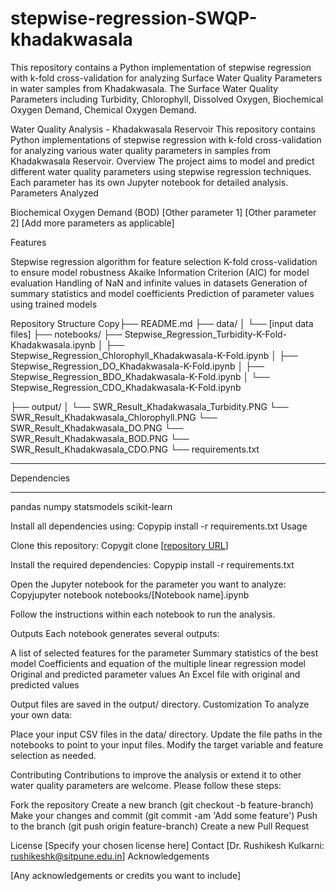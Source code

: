 # stepwise-regression-SWQP-khadakwasala
This repository contains a Python implementation of stepwise regression with k-fold cross-validation for analyzing Surface Water Quality Parameters  in water samples from Khadakwasala. The Surface Water Quality Parameters including Turbidity, Chlorophyll, Dissolved Oxygen, Biochemical Oxygen Demand, Chemical Oxygen Demand. 

Water Quality Analysis - Khadakwasala Reservoir
This repository contains Python implementations of stepwise regression with k-fold cross-validation for analyzing various water quality parameters in samples from Khadakwasala Reservoir.
Overview
The project aims to model and predict different water quality parameters using stepwise regression techniques. Each parameter has its own Jupyter notebook for detailed analysis.
Parameters Analyzed

Biochemical Oxygen Demand (BOD)
[Other parameter 1]
[Other parameter 2]
[Add more parameters as applicable]

Features

Stepwise regression algorithm for feature selection
K-fold cross-validation to ensure model robustness
Akaike Information Criterion (AIC) for model evaluation
Handling of NaN and infinite values in datasets
Generation of summary statistics and model coefficients
Prediction of parameter values using trained models

Repository Structure
Copy├── README.md
├── data/
│   └── [input data files]
├── notebooks/
    ├── Stepwise_Regression_Turbidity-K-Fold-Khadakwasala.ipynb 
│   ├── Stepwise_Regression_Chlorophyll_Khadakwasala-K-Fold.ipynb
│   ├── Stepwise_Regression_DO_Khadakwasala-K-Fold.ipynb
│   ├── Stepwise_Regression_BDO_Khadakwasala-K-Fold.ipynb
│   └── Stepwise_Regression_CDO_Khadakwasala-K-Fold.ipynb

├── output/
│   └── SWR_Result_Khadakwasala_Turbidity.PNG
    └── SWR_Result_Khadakwasala_Chlorophyll.PNG
    └── SWR_Result_Khadakwasala_DO.PNG
    └── SWR_Result_Khadakwasala_BOD.PNG
    └── SWR_Result_Khadakwasala_CDO.PNG
└── requirements.txt
************************************
Dependencies
***********************************
pandas
numpy
statsmodels
scikit-learn

Install all dependencies using:
Copypip install -r requirements.txt
Usage

Clone this repository:
Copygit clone [[repository URL](https://github.com/rpkulkarni/stepwise-regression-SWQP-khadakwasala.git)]



Install the required dependencies:
Copypip install -r requirements.txt

Open the Jupyter notebook for the parameter you want to analyze:
Copyjupyter notebook notebooks/[Notebook name].ipynb

Follow the instructions within each notebook to run the analysis.

Outputs
Each notebook generates several outputs:

A list of selected features for the parameter
Summary statistics of the best model
Coefficients and equation of the multiple linear regression model
Original and predicted parameter values
An Excel file with original and predicted values

Output files are saved in the output/ directory.
Customization
To analyze your own data:

Place your input CSV files in the data/ directory.
Update the file paths in the notebooks to point to your input files.
Modify the target variable and feature selection as needed.

Contributing
Contributions to improve the analysis or extend it to other water quality parameters are welcome. Please follow these steps:

Fork the repository
Create a new branch (git checkout -b feature-branch)
Make your changes and commit (git commit -am 'Add some feature')
Push to the branch (git push origin feature-branch)
Create a new Pull Request

License
[Specify your chosen license here]
Contact
[Dr. Rushikesh Kulkarni: rushikeshk@sitpune.edu.in]
Acknowledgements

[Any acknowledgements or credits you want to include]
